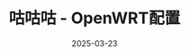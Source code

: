 ---
hide: index
title: 咕咕咕 - OpenWRT配置
date: 2025-03-23
updated: 2025-03-23
categories: 搞机日志
tags:
  - 搞机日志
  - 咕咕咕
---